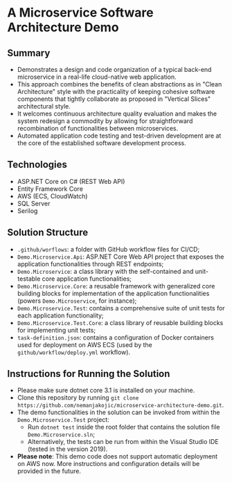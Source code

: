 # A Microservice Software Architecture Demo

## Summary
* Demonstrates a design and code organization of a typical back-end microservice in a real-life cloud-native web application. 
* This approach combines the benefits of clean abstractions as in "Clean Architecture" style with the practicality of keeping cohesive software components
that tightly collaborate as proposed in "Vertical Slices" architectural style. 
* It welcomes continuous architecture quality evaluation and makes the system redesign a commodity by allowing for straightforward recombination of functionalities between microservices.
* Automated application code testing and test-driven development are at the core of the established software development process. 

## Technologies
* ASP.NET Core on C# (REST Web API)
* Entity Framework Core
* AWS (ECS, CloudWatch)
* SQL Server
* Serilog

## Solution Structure
* `.github/worflows`: a folder with GitHub workflow files for CI/CD;
* `Demo.Microservice.Api`: ASP.NET Core Web API project that exposes the application functionalities through REST endpoints;
* `Demo.Microservice`: a class library with the self-contained and unit-testable core application functionalities;
* `Demo.Microservice.Core`: a reusable framework with generalized core building blocks for implementation of the application functionalities (powers `Demo.Microservice`, for instance);
* `Demo.Microservice.Test`: contains a comprehensive suite of unit tests for each application functionality;
* `Demo.Microservice.Test.Core`: a class library of reusable building blocks for implementing unit tests;
* `task-definition.json`: contains a configuration of Docker containers used for deployment on AWS ECS (used by the `github/workflow/deploy.yml` workflow).

## Instructions for Running the Solution
* Please make sure dotnet core 3.1 is installed on your machine.
* Clone this repository by running `git clone https://github.com/nemanjakojic/microservice-architecture-demo.git`.
* The demo functionalities in the solution can be invoked from within the `Demo.Microservice.Test` project:
  * Run `dotnet test` inside the root folder that contains the solution file `Demo.Microservice.sln`;
  * Alternatively, the tests can be run from within the Visual Studio IDE (tested in the version 2019).
* **Please note**: This demo code does not support automatic deployment on AWS now. More instructions and configuration details will be provided in the future.
